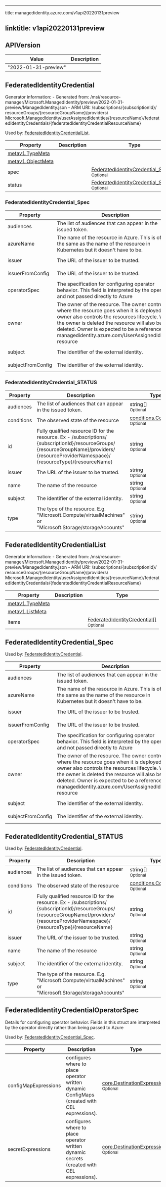 ---

title: managedidentity.azure.com/v1api20220131preview

linktitle: v1api20220131preview
-------------------------------

<a id="APIVersion"></a>APIVersion
---------------------------------

| Value                | Description |
|----------------------|-------------|
| "2022-01-31-preview" |             |

<a id="FederatedIdentityCredential"></a>FederatedIdentityCredential
-------------------------------------------------------------------

Generator information: - Generated from: /msi/resource-manager/Microsoft.ManagedIdentity/preview/2022-01-31-preview/ManagedIdentity.json - ARM URI: /&ZeroWidthSpace;subscriptions/&ZeroWidthSpace;{subscriptionId}/&ZeroWidthSpace;resourceGroups/&ZeroWidthSpace;{resourceGroupName}/&ZeroWidthSpace;providers/&ZeroWidthSpace;Microsoft.ManagedIdentity/userAssignedIdentities/{resourceName}/federatedIdentityCredentials/{federatedIdentityCredentialResourceName}

Used by: [FederatedIdentityCredentialList](#FederatedIdentityCredentialList).

| Property                                                                                | Description | Type                                                                                                  |
|-----------------------------------------------------------------------------------------|-------------|-------------------------------------------------------------------------------------------------------|
| [metav1.TypeMeta](https://pkg.go.dev/k8s.io/apimachinery/pkg/apis/meta/v1#TypeMeta)     |             |                                                                                                       |
| [metav1.ObjectMeta](https://pkg.go.dev/k8s.io/apimachinery/pkg/apis/meta/v1#ObjectMeta) |             |                                                                                                       |
| spec                                                                                    |             | [FederatedIdentityCredential_Spec](#FederatedIdentityCredential_Spec)<br/><small>Optional</small>     |
| status                                                                                  |             | [FederatedIdentityCredential_STATUS](#FederatedIdentityCredential_STATUS)<br/><small>Optional</small> |

### <a id="FederatedIdentityCredential_Spec"></a>FederatedIdentityCredential_Spec

| Property          | Description                                                                                                                                                                                                                                                                                               | Type                                                                                                                                                                 |
|-------------------|-----------------------------------------------------------------------------------------------------------------------------------------------------------------------------------------------------------------------------------------------------------------------------------------------------------|----------------------------------------------------------------------------------------------------------------------------------------------------------------------|
| audiences         | The list of audiences that can appear in the issued token.                                                                                                                                                                                                                                                | string[]<br/><small>Required</small>                                                                                                                                 |
| azureName         | The name of the resource in Azure. This is often the same as the name of the resource in Kubernetes but it doesn't have to be.                                                                                                                                                                            | string<br/><small>Optional</small>                                                                                                                                   |
| issuer            | The URL of the issuer to be trusted.                                                                                                                                                                                                                                                                      | string<br/><small>Optional</small>                                                                                                                                   |
| issuerFromConfig  | The URL of the issuer to be trusted.                                                                                                                                                                                                                                                                      | [genruntime.ConfigMapReference](https://pkg.go.dev/github.com/Azure/azure-service-operator/v2/pkg/genruntime#ConfigMapReference)<br/><small>Optional</small>         |
| operatorSpec      | The specification for configuring operator behavior. This field is interpreted by the operator and not passed directly to Azure                                                                                                                                                                           | [FederatedIdentityCredentialOperatorSpec](#FederatedIdentityCredentialOperatorSpec)<br/><small>Optional</small>                                                      |
| owner             | The owner of the resource. The owner controls where the resource goes when it is deployed. The owner also controls the resources lifecycle. When the owner is deleted the resource will also be deleted. Owner is expected to be a reference to a managedidentity.azure.com/UserAssignedIdentity resource | [genruntime.KnownResourceReference](https://pkg.go.dev/github.com/Azure/azure-service-operator/v2/pkg/genruntime#KnownResourceReference)<br/><small>Required</small> |
| subject           | The identifier of the external identity.                                                                                                                                                                                                                                                                  | string<br/><small>Optional</small>                                                                                                                                   |
| subjectFromConfig | The identifier of the external identity.                                                                                                                                                                                                                                                                  | [genruntime.ConfigMapReference](https://pkg.go.dev/github.com/Azure/azure-service-operator/v2/pkg/genruntime#ConfigMapReference)<br/><small>Optional</small>         |

### <a id="FederatedIdentityCredential_STATUS"></a>FederatedIdentityCredential_STATUS

| Property   | Description                                                                                                                                                                                                                                                                                                               | Type                                                                                                                                                    |
|------------|---------------------------------------------------------------------------------------------------------------------------------------------------------------------------------------------------------------------------------------------------------------------------------------------------------------------------|---------------------------------------------------------------------------------------------------------------------------------------------------------|
| audiences  | The list of audiences that can appear in the issued token.                                                                                                                                                                                                                                                                | string[]<br/><small>Optional</small>                                                                                                                    |
| conditions | The observed state of the resource                                                                                                                                                                                                                                                                                        | [conditions.Condition[]](https://pkg.go.dev/github.com/Azure/azure-service-operator/v2/pkg/genruntime/conditions#Condition)<br/><small>Optional</small> |
| id         | Fully qualified resource ID for the resource. Ex - /&ZeroWidthSpace;subscriptions/&ZeroWidthSpace;{subscriptionId}/&ZeroWidthSpace;resourceGroups/&ZeroWidthSpace;{resourceGroupName}/&ZeroWidthSpace;providers/&ZeroWidthSpace;{resourceProviderNamespace}/&ZeroWidthSpace;{resourceType}/&ZeroWidthSpace;{resourceName} | string<br/><small>Optional</small>                                                                                                                      |
| issuer     | The URL of the issuer to be trusted.                                                                                                                                                                                                                                                                                      | string<br/><small>Optional</small>                                                                                                                      |
| name       | The name of the resource                                                                                                                                                                                                                                                                                                  | string<br/><small>Optional</small>                                                                                                                      |
| subject    | The identifier of the external identity.                                                                                                                                                                                                                                                                                  | string<br/><small>Optional</small>                                                                                                                      |
| type       | The type of the resource. E.g. "Microsoft.Compute/virtualMachines" or "Microsoft.Storage/storageAccounts"                                                                                                                                                                                                                 | string<br/><small>Optional</small>                                                                                                                      |

<a id="FederatedIdentityCredentialList"></a>FederatedIdentityCredentialList
---------------------------------------------------------------------------

Generator information: - Generated from: /msi/resource-manager/Microsoft.ManagedIdentity/preview/2022-01-31-preview/ManagedIdentity.json - ARM URI: /&ZeroWidthSpace;subscriptions/&ZeroWidthSpace;{subscriptionId}/&ZeroWidthSpace;resourceGroups/&ZeroWidthSpace;{resourceGroupName}/&ZeroWidthSpace;providers/&ZeroWidthSpace;Microsoft.ManagedIdentity/userAssignedIdentities/{resourceName}/federatedIdentityCredentials/{federatedIdentityCredentialResourceName}

| Property                                                                            | Description | Type                                                                                      |
|-------------------------------------------------------------------------------------|-------------|-------------------------------------------------------------------------------------------|
| [metav1.TypeMeta](https://pkg.go.dev/k8s.io/apimachinery/pkg/apis/meta/v1#TypeMeta) |             |                                                                                           |
| [metav1.ListMeta](https://pkg.go.dev/k8s.io/apimachinery/pkg/apis/meta/v1#ListMeta) |             |                                                                                           |
| items                                                                               |             | [FederatedIdentityCredential[]](#FederatedIdentityCredential)<br/><small>Optional</small> |

<a id="FederatedIdentityCredential_Spec"></a>FederatedIdentityCredential_Spec
-----------------------------------------------------------------------------

Used by: [FederatedIdentityCredential](#FederatedIdentityCredential).

| Property          | Description                                                                                                                                                                                                                                                                                               | Type                                                                                                                                                                 |
|-------------------|-----------------------------------------------------------------------------------------------------------------------------------------------------------------------------------------------------------------------------------------------------------------------------------------------------------|----------------------------------------------------------------------------------------------------------------------------------------------------------------------|
| audiences         | The list of audiences that can appear in the issued token.                                                                                                                                                                                                                                                | string[]<br/><small>Required</small>                                                                                                                                 |
| azureName         | The name of the resource in Azure. This is often the same as the name of the resource in Kubernetes but it doesn't have to be.                                                                                                                                                                            | string<br/><small>Optional</small>                                                                                                                                   |
| issuer            | The URL of the issuer to be trusted.                                                                                                                                                                                                                                                                      | string<br/><small>Optional</small>                                                                                                                                   |
| issuerFromConfig  | The URL of the issuer to be trusted.                                                                                                                                                                                                                                                                      | [genruntime.ConfigMapReference](https://pkg.go.dev/github.com/Azure/azure-service-operator/v2/pkg/genruntime#ConfigMapReference)<br/><small>Optional</small>         |
| operatorSpec      | The specification for configuring operator behavior. This field is interpreted by the operator and not passed directly to Azure                                                                                                                                                                           | [FederatedIdentityCredentialOperatorSpec](#FederatedIdentityCredentialOperatorSpec)<br/><small>Optional</small>                                                      |
| owner             | The owner of the resource. The owner controls where the resource goes when it is deployed. The owner also controls the resources lifecycle. When the owner is deleted the resource will also be deleted. Owner is expected to be a reference to a managedidentity.azure.com/UserAssignedIdentity resource | [genruntime.KnownResourceReference](https://pkg.go.dev/github.com/Azure/azure-service-operator/v2/pkg/genruntime#KnownResourceReference)<br/><small>Required</small> |
| subject           | The identifier of the external identity.                                                                                                                                                                                                                                                                  | string<br/><small>Optional</small>                                                                                                                                   |
| subjectFromConfig | The identifier of the external identity.                                                                                                                                                                                                                                                                  | [genruntime.ConfigMapReference](https://pkg.go.dev/github.com/Azure/azure-service-operator/v2/pkg/genruntime#ConfigMapReference)<br/><small>Optional</small>         |

<a id="FederatedIdentityCredential_STATUS"></a>FederatedIdentityCredential_STATUS
---------------------------------------------------------------------------------

Used by: [FederatedIdentityCredential](#FederatedIdentityCredential).

| Property   | Description                                                                                                                                                                                                                                                                                                               | Type                                                                                                                                                    |
|------------|---------------------------------------------------------------------------------------------------------------------------------------------------------------------------------------------------------------------------------------------------------------------------------------------------------------------------|---------------------------------------------------------------------------------------------------------------------------------------------------------|
| audiences  | The list of audiences that can appear in the issued token.                                                                                                                                                                                                                                                                | string[]<br/><small>Optional</small>                                                                                                                    |
| conditions | The observed state of the resource                                                                                                                                                                                                                                                                                        | [conditions.Condition[]](https://pkg.go.dev/github.com/Azure/azure-service-operator/v2/pkg/genruntime/conditions#Condition)<br/><small>Optional</small> |
| id         | Fully qualified resource ID for the resource. Ex - /&ZeroWidthSpace;subscriptions/&ZeroWidthSpace;{subscriptionId}/&ZeroWidthSpace;resourceGroups/&ZeroWidthSpace;{resourceGroupName}/&ZeroWidthSpace;providers/&ZeroWidthSpace;{resourceProviderNamespace}/&ZeroWidthSpace;{resourceType}/&ZeroWidthSpace;{resourceName} | string<br/><small>Optional</small>                                                                                                                      |
| issuer     | The URL of the issuer to be trusted.                                                                                                                                                                                                                                                                                      | string<br/><small>Optional</small>                                                                                                                      |
| name       | The name of the resource                                                                                                                                                                                                                                                                                                  | string<br/><small>Optional</small>                                                                                                                      |
| subject    | The identifier of the external identity.                                                                                                                                                                                                                                                                                  | string<br/><small>Optional</small>                                                                                                                      |
| type       | The type of the resource. E.g. "Microsoft.Compute/virtualMachines" or "Microsoft.Storage/storageAccounts"                                                                                                                                                                                                                 | string<br/><small>Optional</small>                                                                                                                      |

<a id="FederatedIdentityCredentialOperatorSpec"></a>FederatedIdentityCredentialOperatorSpec
-------------------------------------------------------------------------------------------

Details for configuring operator behavior. Fields in this struct are interpreted by the operator directly rather than being passed to Azure

Used by: [FederatedIdentityCredential_Spec](#FederatedIdentityCredential_Spec).

| Property             | Description                                                                                   | Type                                                                                                                                                                |
|----------------------|-----------------------------------------------------------------------------------------------|---------------------------------------------------------------------------------------------------------------------------------------------------------------------|
| configMapExpressions | configures where to place operator written dynamic ConfigMaps (created with CEL expressions). | [core.DestinationExpression[]](https://pkg.go.dev/github.com/Azure/azure-service-operator/v2/pkg/genruntime/core#DestinationExpression)<br/><small>Optional</small> |
| secretExpressions    | configures where to place operator written dynamic secrets (created with CEL expressions).    | [core.DestinationExpression[]](https://pkg.go.dev/github.com/Azure/azure-service-operator/v2/pkg/genruntime/core#DestinationExpression)<br/><small>Optional</small> |
